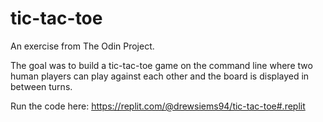# tic-tac-toe

An exercise from The Odin Project.

The goal was to build a tic-tac-toe game on the command line where two human players can play against each other and the board is displayed in between turns.

Run the code here: https://replit.com/@drewsiems94/tic-tac-toe#.replit
